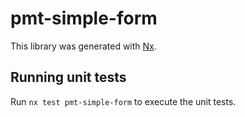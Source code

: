 # pmt-simple-form

This library was generated with [Nx](https://nx.dev).

## Running unit tests

Run `nx test pmt-simple-form` to execute the unit tests.
